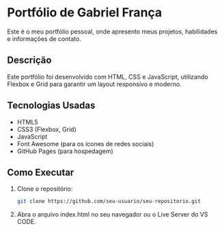 # Portfólio de Gabriel França

Este é o meu portfólio pessoal, onde apresento meus projetos, habilidades e informações de contato.

## Descrição

Este portfólio foi desenvolvido com HTML, CSS e JavaScript, utilizando Flexbox e Grid para garantir um layout responsivo e moderno.

## Tecnologias Usadas

- HTML5
- CSS3 (Flexbox, Grid)
- JavaScript
- Font Awesome (para os ícones de redes sociais)
- GitHub Pages (para hospedagem)

## Como Executar

1. Clone o repositório:
   ```bash
   git clone https://github.com/seu-usuario/seu-repositorio.git

2. Abra o arquivo index.html no seu navegador ou o Live Server do VS CODE.
